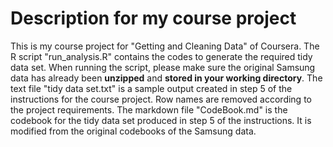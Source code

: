 # Description for my course project
This is my course project for "Getting and Cleaning Data" of Coursera.
The R script "run_analysis.R" contains the codes to generate the required tidy data set. When running the script, please make sure the original Samsung data has already been **unzipped** and **stored in your working directory**.
The text file "tidy data set.txt" is a sample output created in step 5 of the instructions for the course project. Row names are removed according to the project requirements.
The markdown file "CodeBook.md" is the codebook for the tidy data set produced in step 5 of the instructions. It is modified from the original codebooks of the Samsung data.
